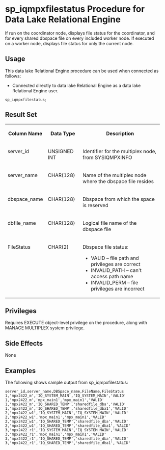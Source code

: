 <!-- loioa23accd884f210158ae2f17452390330 -->

# sp\_iqmpxfilestatus Procedure for Data Lake Relational Engine

If run on the coordinator node, displays file status for the coordinator, and for every shared dbspace file on every included worker node. If executed on a worker node, displays file status for only the current node.



<a name="loioa23accd884f210158ae2f17452390330__section_umy_gqn_14b"/>

## Usage

This data lake Relational Engine procedure can be used when connected as follows:

-   Connected directly to data lake Relational Engine as a data lake Relational Engine user.



```
sp_iqmpxfilestatus;
```



## Result Set


<table>
<tr>
<th valign="top">

Column Name

</th>
<th valign="top">

Data Type

</th>
<th valign="top">

Description

</th>
</tr>
<tr>
<td valign="top">

server\_id

</td>
<td valign="top">

UNSIGNED INT

</td>
<td valign="top">

Identifier for the multiplex node, from SYSIQMPXINFO

</td>
</tr>
<tr>
<td valign="top">

server\_name

</td>
<td valign="top">

CHAR\(128\)

</td>
<td valign="top">

Name of the multiplex node where the dbspace file resides

</td>
</tr>
<tr>
<td valign="top">

dbspace\_name

</td>
<td valign="top">

CHAR\(128\)

</td>
<td valign="top">

Dbspace from which the space is reserved

</td>
</tr>
<tr>
<td valign="top">

dbfile\_name

</td>
<td valign="top">

CHAR\(128\)

</td>
<td valign="top">

Logical file name of the dbspace file

</td>
</tr>
<tr>
<td valign="top">

FileStatus

</td>
<td valign="top">

CHAR\(2\)

</td>
<td valign="top">

Dbspace file status:

-   VALID – file path and privileges are correct
-   INVALID\_PATH – can't access path name
-   INVALID\_PERM – file privileges are incorrect



</td>
</tr>
</table>



## Privileges

Requires EXECUTE object-level privilege on the procedure, along with MANAGE MULTIPLEX system privilege.



## Side Effects

None



## Examples

The following shows sample output from sp\_iqmpxfilestatus:

```
server_id,server_name,DBSpace_name,FileName,FileStatus
1,'mpx2422_m','IQ_SYSTEM_MAIN','IQ_SYSTEM_MAIN','VALID'
1,'mpx2422_m','mpx_main1','mpx_main1','VALID'
1,'mpx2422_m','IQ_SHARED_TEMP','sharedfile_dba','VALID'
1,'mpx2422_m','IQ_SHARED_TEMP','sharedfile_dba1','VALID'
2,'mpx2422_w1','IQ_SYSTEM_MAIN','IQ_SYSTEM_MAIN','VALID'
2,'mpx2422_w1','mpx_main1','mpx_main1','VALID'
2,'mpx2422_w1','IQ_SHARED_TEMP','sharedfile_dba','VALID'
2,'mpx2422_w1','IQ_SHARED_TEMP','sharedfile_dba1','VALID'
3,'mpx2422_r1','IQ_SYSTEM_MAIN','IQ_SYSTEM_MAIN','VALID'
3,'mpx2422_r1','mpx_main1','mpx_main1','VALID'
3,'mpx2422_r1','IQ_SHARED_TEMP','sharedfile_dba','VALID'
3,'mpx2422_r1','IQ_SHARED_TEMP','sharedfile_dba1','VALID'
```

